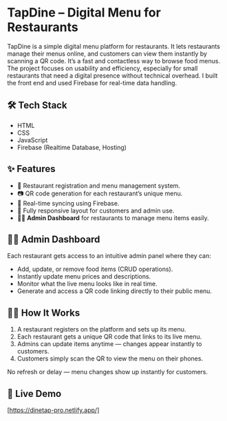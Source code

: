 

# TapDine – Digital Menu for Restaurants

TapDine is a simple digital menu platform for restaurants. It lets restaurants manage their menus online, and customers can view them instantly by scanning a QR code. It’s a fast and contactless way to browse food menus.
The project focuses on usability and efficiency, especially for small restaurants that need a digital presence without technical overhead. I built the front end and used Firebase for real-time data handling.

## 🛠 Tech Stack

- HTML
- CSS
- JavaScript
- Firebase (Realtime Database, Hosting)

## ✨ Features

- 🏪 Restaurant registration and menu management system.
- 📷 QR code generation for each restaurant’s unique menu.
- 🔄 Real-time syncing using Firebase.
- 📱 Fully responsive layout for customers and admin use.
- 🧑‍💼 **Admin Dashboard** for restaurants to manage menu items easily.

## 👨‍🍳 Admin Dashboard

Each restaurant gets access to an intuitive admin panel where they can:

- Add, update, or remove food items (CRUD operations).
- Instantly update menu prices and descriptions.
- Monitor what the live menu looks like in real time.
- Generate and access a QR code linking directly to their public menu.

## 🧑‍🍳 How It Works

1. A restaurant registers on the platform and sets up its menu.
2. Each restaurant gets a unique QR code that links to its live menu.
3. Admins can update items anytime — changes appear instantly to customers.
4. Customers simply scan the QR to view the menu on their phones.

No refresh or delay — menu changes show up instantly for customers.

## 🚀 Live Demo

[https://dinetap-pro.netlify.app/]
